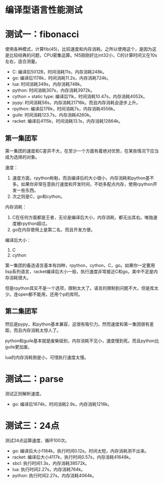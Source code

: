 # 编译型语言性能测试 #

# 测试一：fibonacci #

使用各种模式，计算fib(45)，比较速度和内存消耗。之所以使用这个，是因为这是比较经典的问题，CPU密集运算。f45刚刚好比int32小，C的计算时间又在10s左右，适合测量。

* C: 编译后5012B，时间消耗11s，内存消耗248k。
* go: 编译后1178k，时间消耗11.2s，内存消耗724k。
* lua: 时间消耗349s，内存消耗748k。
* python: 时间消耗307s，内存消耗3972k。
* cython + static type: 编译后11k，时间消耗10.47s，内存消耗4052k。
* pypy: 时间消耗56s，内存消耗21716k。而且内存消耗会逐步上升。
* rpython: 编译后176k，时间消耗7s，内存消耗4556k。
* guile: 时间消耗123.7s，内存消耗4260k。
* racket: 编译后4115k，时间消耗13.1s，内存消耗12864k。

## 第一集团军 ##

第一集团的速度和C差异不大，在至少一个方面有着绝对优势，在某些情况下应当成为选择的对象。

速度：

1. 速度方面，rpython称魁，而且编译后的大小很小，内存消耗和python差不多。如果你非常在意执行速度和开发时间，不妨多配点内存，使用rpython开发一些东西。
2. 次之则是C，go和cython。

内存消耗：

1. C在任何方面都是王者，无论是编译后大小，内存消耗，都无出其右。唯独速度被rpython超过。
2. go在内存使用上是第二名，而且开发方便。

编译后大小：

1. C
2. cython

第一集团的备选语言基本有四种，rpython，cython，C，go。如果你一定要用lisp系列语言，racket编译后大小一般，执行速度非常接近C和go。美中不足是内存消耗很大。

但是rpython其实不是一个选项，限制太大了。语言的限制到问题不大，但是库太少。连open都不能用，还用个p的库阿。

## 第二集团军 ##

然后是pypy，和python基本兼容，这很有吸引力。然而速度和第一集团很有差距，而且内存消耗太惊人了。

python和guile基本就是废柴级别，内存消耗不见小，速度慢到死。而且python比guile更加废。

lua的内存消耗倒是小，可惜执行速度太慢。

# 测试二：parse #

测试正则解析速度。

* go: 编译后1674k，时间消耗2.9s，内存消耗1216k。

# 测试三：24点 #

测试24点运算速度，循环100次。

* go: 编译后大小1184k，执行时间0.12s。时间太短，内存消耗测不出来。
* racket: 编译后大小4117k，执行时间0.57s，内存消耗41648k。
* sbcl: 执行时间1.3s，内存消耗38572k。
* lua: 执行时间2.27s，内存消耗764k。
* python: 执行时间2.27s，内存消耗4064k。
